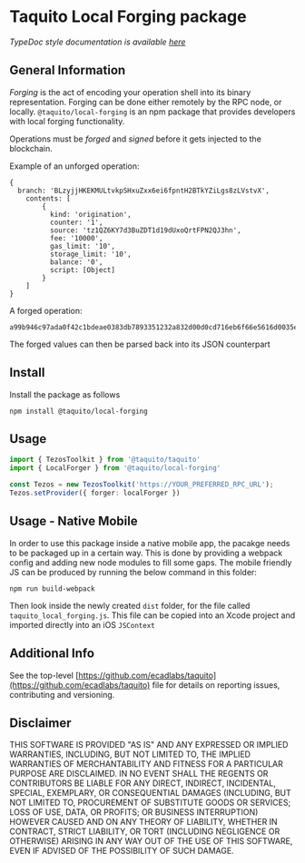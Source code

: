 
# Taquito Local Forging package
*TypeDoc style documentation is available [here](https://tezostaquito.io/typedoc/modules/_taquito_local_forging.html)*

## General Information

_Forging_ is the act of encoding your operation shell into its binary representation. Forging can be done either remotely by the RPC node, or locally. `@taquito/local-forging` is an npm package that provides developers with local forging functionality.


Operations must be _forged_ and _signed_ before it gets injected to the blockchain.

Example of an unforged operation:
```
{
  branch: 'BLzyjjHKEKMULtvkpSHxuZxx6ei6fpntH2BTkYZiLgs8zLVstvX',
    contents: [
        {
          kind: 'origination',
          counter: '1',
          source: 'tz1QZ6KY7d3BuZDT1d19dUxoQrtFPN2QJ3hn',
          fee: '10000',
          gas_limit: '10',
          storage_limit: '10',
          balance: '0',
          script: [Object]
        }
    ]
}
```

A forged operation:
```
a99b946c97ada0f42c1bdeae0383db7893351232a832d00d0cd716eb6f66e5616d0035e993d8c7aaa42b5e3ccd86a33390ececc73abd904e010a0a000000000011020000000c0500036c0501036c0502038d00000002030b
```

The forged values can then be parsed back into its JSON counterpart

## Install
Install the package as follows
```
npm install @taquito/local-forging
```
## Usage
```ts
import { TezosToolkit } from '@taquito/taquito'
import { LocalForger } from '@taquito/local-forging'

const Tezos = new TezosToolkit('https://YOUR_PREFERRED_RPC_URL');
Tezos.setProvider({ forger: localForger })
```

## Usage - Native Mobile
In order to use this package inside a native mobile app, the pacakge needs to be packaged up in a certain way. This is done by providing a webpack config and adding new node modules to fill some gaps. The mobile friendly JS can be produced by running the below command in this folder:

```
npm run build-webpack
```

Then look inside the newly created `dist` folder, for the file called `taquito_local_forging.js`. This file can be copied into an Xcode project and imported directly into an iOS `JSContext`

## Additional Info
See the top-level [https://github.com/ecadlabs/taquito](https://github.com/ecadlabs/taquito) file for details on reporting issues, contributing and versioning.

## Disclaimer

THIS SOFTWARE IS PROVIDED "AS IS" AND ANY EXPRESSED OR IMPLIED WARRANTIES, INCLUDING, BUT NOT LIMITED TO, THE IMPLIED WARRANTIES OF MERCHANTABILITY AND FITNESS FOR A PARTICULAR PURPOSE ARE DISCLAIMED. IN NO EVENT SHALL THE REGENTS OR CONTRIBUTORS BE LIABLE FOR ANY DIRECT, INDIRECT, INCIDENTAL, SPECIAL, EXEMPLARY, OR CONSEQUENTIAL DAMAGES (INCLUDING, BUT NOT LIMITED TO, PROCUREMENT OF SUBSTITUTE GOODS OR SERVICES; LOSS OF USE, DATA, OR PROFITS; OR BUSINESS INTERRUPTION) HOWEVER CAUSED AND ON ANY THEORY OF LIABILITY, WHETHER IN CONTRACT, STRICT LIABILITY, OR TORT (INCLUDING NEGLIGENCE OR OTHERWISE) ARISING IN ANY WAY OUT OF THE USE OF THIS SOFTWARE, EVEN IF ADVISED OF THE POSSIBILITY OF SUCH DAMAGE.
